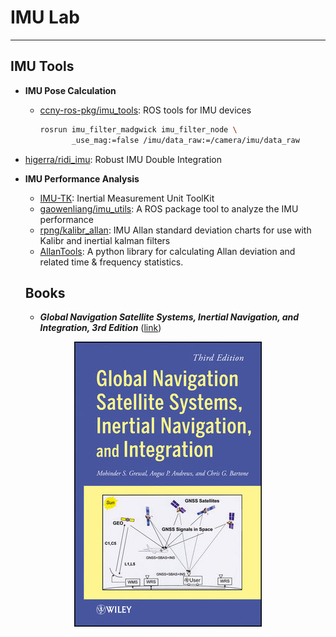 # IMU Lab

----

## IMU Tools

* **IMU Pose Calculation**
  - [ccny-ros-pkg/imu_tools](https://github.com/ccny-ros-pkg/imu_tools): ROS tools for IMU devices
    ```bash
    rosrun imu_filter_madgwick imu_filter_node \
           _use_mag:=false /imu/data_raw:=/camera/imu/data_raw
    ```
* [higerra/ridi_imu](https://github.com/higerra/ridi_imu): Robust IMU Double Integration

* **IMU Performance Analysis**
  - [IMU-TK](https://bitbucket.org/alberto_pretto/imu_tk): Inertial Measurement Unit ToolKit
  - [gaowenliang/imu_utils](https://github.com/gaowenliang/imu_utils): A ROS package tool to analyze the IMU performance
  - [rpng/kalibr_allan](https://github.com/rpng/kalibr_allan): IMU Allan standard deviation charts for use with Kalibr and inertial kalman filters
  - [AllanTools](https://pypi.org/project/AllanTools/): A python library for calculating Allan deviation and related time & frequency statistics.


  ## Books

  * ***Global Navigation Satellite Systems, Inertial Navigation, and Integration, 3rd Edition*** ([link](http://bcs.wiley.com/he-bcs/Books?action=index&itemId=111844700X&bcsId=7868))

<div align=center>
  <img src="images/gnss.jpg">
</div>
